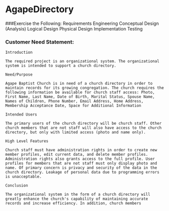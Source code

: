 # AgapeDirectory

###Exercise the Following:
    Requirements Engineering
    Conceptual Design (Analysis)
    Logical Design
    Physical Design
    Implementation
    Testing

### Customer Need Statement:

    Introduction
    
    The required project is an organizational system. The organizational system is intended to support a church directory.
    
    Need/Purpose
    
    Agape Baptist Church is in need of a church directory in order to maintain records for its growing congregation. The church requires the following information be available for church staff access: Photo, First Name, Last Name, Date of Birth, Marital Status, Spouse Name, Names of Children, Phone Number, Email Address, Home Address, Membership Acceptance Date, Space for Additional Information

    Intended Users
    
    The primary users of the church directory will be church staff. Other church members that are not staff will also have access to the church directory, but only with limited access (photo and name only).

    High Level Features

    Church staff must have administration rights in order to create new member profiles, edit current data, and delete member profiles. Administration rights also grants access to the full profile. User profiles for members that are not staff must only display photo and name. Of primary concern is privacy and security of the data in the church directory. Leakage of personal data due to programming errors is unacceptable.

    Conclusion

    The organizational system in the form of a church directory will greatly enhance the church's capability of maintaining accurate records and increase efficiency. In addition, church members 
